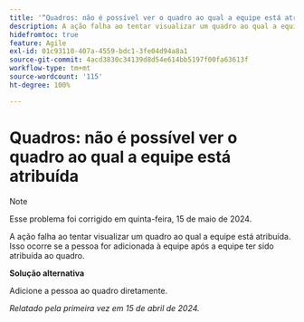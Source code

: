 ```yaml
---
title: '“Quadros: não é possível ver o quadro ao qual a equipe está atribuída”'
description: A ação falha ao tentar visualizar um quadro ao qual a equipe está atribuída. Isso ocorre se a pessoa for adicionada à equipe após a equipe ter sido atribuída ao quadro.
hidefromtoc: true
feature: Agile
exl-id: 01c93110-407a-4559-bdc1-3fe04d94a8a1
source-git-commit: 4acd3830c34139d8d54e614bb5197f00fa63613f
workflow-type: tm+mt
source-wordcount: '115'
ht-degree: 100%

---
```


# Quadros: não é possível ver o quadro ao qual a equipe está atribuída

>[!NOTE]
>
>Esse problema foi corrigido em quinta-feira, 15 de maio de 2024.

A ação falha ao tentar visualizar um quadro ao qual a equipe está atribuída. Isso ocorre se a pessoa for adicionada à equipe após a equipe ter sido atribuída ao quadro.

**Solução alternativa**

Adicione a pessoa ao quadro diretamente.

_Relatado pela primeira vez em 15 de abril de 2024._
